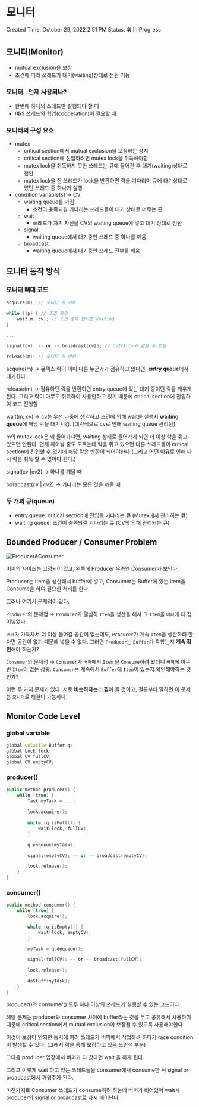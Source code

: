 # 모니터

Created Time: October 29, 2022 2:51 PM
Status: 🛠 In Progress

## 모니터(Monitor)

- mutual exclusion을 보장
- 조건에 따라 쓰레드가 대기(waiting)상태로 전환 기능

### 모니터.. 언제 사용되나?

- 한번에 하나의 쓰레드만 실행돼야 할 때
- 여러 쓰레드와 협업(cooperation)이 필요할  때

### 모니터의 구성 요소

- mutex
    - critical section에서 mutual exclusion을 보장하는 장치
    - critical section에 진입하려면 mutex lock을 취득해야함
    - mutex lock을 취득하지 못한 쓰레드는 큐에 들어간 후 대기(waiting)상태로 전환
    - mutex lock을 쥔 쓰레드가 lock을 반환하면 락을 기다리며 큐에 대기상태로 있던 쓰레드 중 하나가 실행
- condition variable(s) → CV
    - waiting queue를 가짐
        - 조건이 충족되길 기다리는 쓰레드들이 대기 상태로 머무는 곳
    - wait
        - 쓰레드가 자기 자신을 CV의 waiting queue에 넣고 대기 상태로 전환
    - signal
        - waiting queue에서 대기중인 쓰레드 중 하나를 깨움
    - broadcast
        - waiting queue에서 대기중인 쓰레드 전부를 깨움

## 모니터 동작 방식

### 모니터 뼈대 코드

```cpp
acquire(m); // 모니터 락 취득

while (!p) { // 조건 확인
	wait(m, cv); // 조건 충족 안되면 waiting
}

...

signal(cv); -- or -- broadcast(cv2); // cv2rk cv와 같을 수 있음

release(m); // 모니터 락 반환
```

acquire(m) → 뮤텍스 락이 이미 다른 누군가가 점유하고 있다면, **entry queue**에서 대기한다.

release(m) → 점유하던 락을 반환하면 entry queue에 있는 대기 중이던 락을 깨우게 된다. 그리고 락이 아무도 취득하여 사용안하고 있기 때문에 critical section에 진입하여 코드 진행함

wait(m, cv) →  cv는 우선 나중에 생각하고 조건에 의해 wait을 실행시 **waiting queue**에 해당 락을 대기시킴. [대략적으로 cv로 인해 waiting queue 관리됨]

m의 mutex lock은 왜 들어가냐면, waiting 상태로 들어가게 되면 더 이상 락을 쥐고 있으면 안된다. 언제 깨어날 줄도 모르는데 락을 쥐고 있으면 다른 쓰레드들이 critical section에 진입할 수 없기에 해당 락은 반환이 되어야한다.(그리고 어떤 이유로 인해 다시 락을 취득 할 수 있어야 한다.)

signal(cv |cv2) → 하나를 깨울 때

boradcast(cv | cv2) → 기다리는 모든 것을 깨울 때

### 두 개의 큐(queue)

- entry queue: critical section에 진입을 기다리는 큐 (Mutex에서 관리하는 큐)
- waiting queue: 조건이 충족되길 기다리는 큐 (CV의 의해 관리되는 큐)

## Bounded Producer / Consumer Problem

![Producer&Consumer](https://s3.us-west-2.amazonaws.com/secure.notion-static.com/f1e8be6e-8043-4148-bbdd-8b1675afa420/Untitled.png?X-Amz-Algorithm=AWS4-HMAC-SHA256&X-Amz-Content-Sha256=UNSIGNED-PAYLOAD&X-Amz-Credential=AKIAT73L2G45EIPT3X45%2F20221107%2Fus-west-2%2Fs3%2Faws4_request&X-Amz-Date=20221107T165721Z&X-Amz-Expires=86400&X-Amz-Signature=4c70287069dc81519312e71a2ef650c491a0108335324f5256d5c7aba0ba827c&X-Amz-SignedHeaders=host&response-content-disposition=filename%3D%22Untitled.png%22&x-id=GetObject)

버퍼의 사이즈는 고정되어 있고, 왼쪽에 Producer 우측엔 Consumer가 보인다.

Producer는 Item을 생산해서 buffer에 넣고, Consumer는 Buffer에 있는 Item을 Consume을 하여 필요한 처리를 한다.

그러나 여기서 문제점이 있다.

`Producer`의 문제점 → `Producer`가 열심히 `Item`을 생산을 해서 그 `Item`을 `버퍼`에 다 집어넣었다.

`버퍼`가 가득차서 더 이상 들어갈 공간이 없는데도, `Producer`가 계속 `Item`을 생산하려 한다면 공간이 없기 때문에 넣을 수 없다. 그러면 `Producer`는 `Buffer`가 꽉찼는지 **계속 확인**해야 하는가?

`Consumer`의 문제점 → `Consumer`가 `버퍼`에서 `Item` 을 `Consume`하려 봤더니 `버퍼`에 아무런 `Item`이 없는 상황. `Consumer`는 계속해서 `Buffer`에 `Item`이 있는지 확인해야하는 것인가?

이런 두 가지 문제가 있다. 서로 **비슷하다는 느낌**이 들 것이고, 결론부터 말하면 이 문제는 `모니터`로 해결이 가능하다.

## Monitor Code Level

### global variable

```cpp
global volatile Buffer q;
global Lock lock;
global CV fullCV;
global CV emptyCV;
```

### producer()

```cpp
public method producer() {
	while (true) {
		Task myTask = ...;
		
		lock.acquire();
		
		while (q.isFull()) {
			wait(lock, fullCV);
		}

		q.enqueue(myTask);

		signal(emptyCV); -- or -- broadcast(emptyCV);

		lock.release();
	}
}
```

### consumer()

```cpp
public method consumer() {
	while (true) {
		lock.acquire();

		while (q.isEmpty()) {
			wait(lock, emptyCV);
		}

		myTask = q.dequeue();

		signal(fullCV); -- or -- broadcast(fullCV);

		lock.release();

		doStuff(myTask);
	}	
}
```
producer()와 consumer() 모두 하나 이상의 쓰레드가 실행할 수 있는 코드이다.

해당 문제는 producer와 consumer 사이에 buffer라는 것을 두고 공유해서 사용하기 때문에 critical section에서 mutual exclusion이 보장될 수 있도록 사용해야한다.

이것이 보장이 안되면 동시에 여러 쓰레드가 버퍼에서 작업하려 하다가 race condition이 발생할 수 있다. (그래서 락을 통해 보장하고 있음 노란색 부분)

그다음 producer 입장에서 버퍼가 다 찼다면 wait 을 하게 된다. 

그리고 이렇게 wait 하고 있는 쓰레드들을 consumer에서 consume한 뒤 signal or broadcast에서 깨워주게 된다.

마찬가지로 Consumer 쓰레드가 consume하려 하는데 버퍼가 비어있어 wait시 producer의 signal or broadcast로 다시 깨어난다.